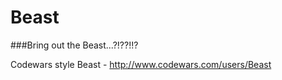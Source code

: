 # Beast

###Bring out the Beast...?!??!!?

Codewars style Beast - http://www.codewars.com/users/Beast
